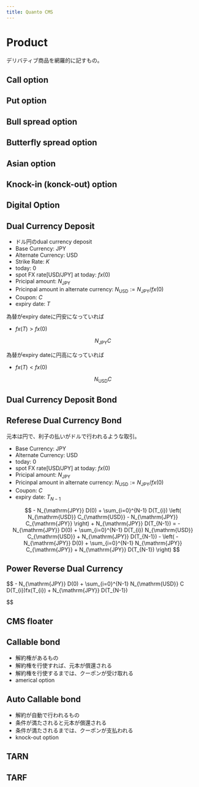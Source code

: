 ```yaml
---
title: Quanto CMS
---
```



# Product
デリバティブ商品を網羅的に記すもの。

## Call option

## Put option

## Bull spread option

## Butterfly spread option

## Asian option

## Knock-in (konck-out) option

## Digital Option

## Dual Currency Deposit
* ドル円のdual currency deposit
* Base Currency: JPY
* Alternate Currency: USD
* Strike Rate: $K$
* today: 0
* spot FX rate[USD/JPY] at today: $fx(0)$
* Pricipal amount: $N_{\mathrm{JPY}}$
* Pricinpal amount in alternate currency: $N_{\mathrm{USD}} := N_{\mathrm{JPY}} / fx(0)$
* Coupon: $C$
* expiry date: $T$

為替がexpiry dateに円安になっていれば
* $fx(T) > fx(0)$

$$
    N_{\mathrm{JPY}} C 
$$

為替がexpiry dateに円高になっていれば
* $fx(T) < fx(0)$

$$
    N_{\mathrm{USD}} C
$$

## Dual Currency Deposit Bond

## Referese Dual Currency Bond
元本は円で、利子の払いがドルで行われるような取引。

* Base Currency: JPY
* Alternate Currency: USD
* today: 0
* spot FX rate[USD/JPY] at today: $fx(0)$
* Pricipal amount: $N_{\mathrm{JPY}}$
* Pricinpal amount in alternate currency: $N_{\mathrm{USD}} := N_{\mathrm{JPY}} / fx(0)$
* Coupon: $C$
* expiry date: $T_{N-1}$

$$
    - N_{\mathrm{JPY}} D(0)
    + \sum_{i=0}^{N-1} 
        D(T_{i})
        \left(
             N_{\mathrm{USD}} C_{\mathrm{USD}} 
             - N_{\mathrm{JPY}} C_{\mathrm{JPY}}
        \right)
    + N_{\mathrm{JPY}} D(T_{N-1})
    =
        - N_{\mathrm{JPY}} D(0)
        + \sum_{i=0}^{N-1} D(T_{i}) N_{\mathrm{USD}} C_{\mathrm{USD}} 
        + N_{\mathrm{JPY}} D(T_{N-1})
        - 
        \left(
            - N_{\mathrm{JPY}} D(0)
            + \sum_{i=0}^{N-1} N_{\mathrm{JPY}} C_{\mathrm{JPY}}
            + N_{\mathrm{JPY}} D(T_{N-1})
        \right)
$$

## Power Reverse Dual Currency

$$
    - N_{\mathrm{JPY}} D(0)
    + \sum_{i=0}^{N-1} N_{\mathrm{USD}} C D(T_{i})fx(T_{i})
    + N_{\mathrm{JPY}} D(T_{N-1})
    
$$

## CMS floater


## Callable bond

* 解約権があるもの
* 解約権を行使すれば、元本が償還される
* 解約権を行使するまでは、クーポンが受け取れる
* americal option

## Auto Callable bond

* 解約が自動で行われるもの
* 条件が満たされると元本が償還される
* 条件が満たされるまでは、クーポンが支払われる
* knock-out option


## TARN

## TARF

